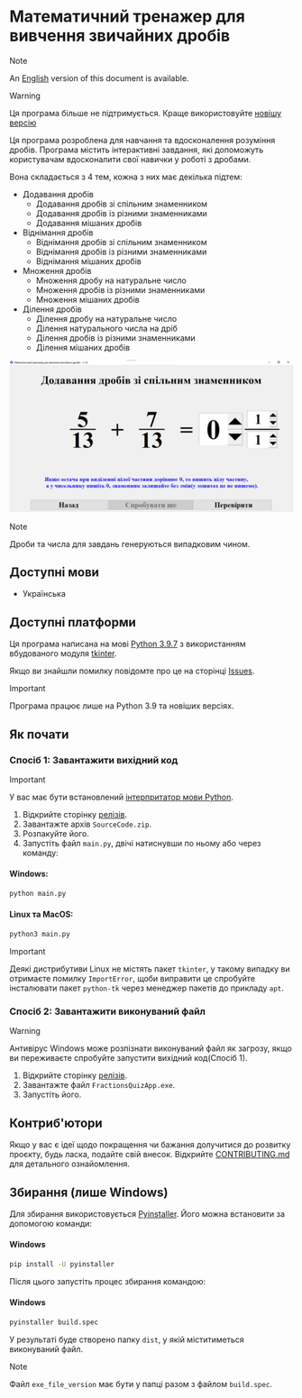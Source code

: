 # Математичний тренажер для вивчення звичайних дробів
> [!NOTE]
> An [English]((README_ENG.md)) version of this document is available.

> [!WARNING]
> Ця програма більше не підтримується.  Краще використовуйте [новішу версію](https://github.com/AntynK/FractionTrainer)

Ця програма розроблена для навчання та вдосконалення розуміння дробів. Програма містить інтерактивні завдання, які допоможуть користувачам вдосконалити свої навички у роботі з дробами. 

Вона складається з 4 тем, кожна з них має декілька підтем:
* Додавання дробів
    * Додавання дробів зі спільним знаменником
    * Додавання дробів із різними знаменниками
    * Додавання мішаних дробів
* Віднімання дробів
    * Віднімання дробів зі спільним знаменником
    * Віднімання дробів із різними знаменниками
    * Віднімання мішаних дробів
* Множення дробів
    * Множення дробу на натуральне число
    * Множення дробів із різними знаменниками
    * Множення мішаних дробів
* Ділення дробів
    * Ділення дробу на натуральне число
    * Ділення натурального числа на дріб
    * Ділення дробів із різними знаменниками
    * Ділення мішаних дробів

![Вікно завдання](assets/exercise_window_ua.png)

> [!NOTE]
> Дроби та числа для завдань генеруються випадковим чином.

## Доступні мови
* Українська

## Доступні платформи
Ця програма написана на мові [Python 3.9.7](https://www.python.org/downloads/release/python-397/) з використанням вбудованого модуля [tkinter](https://docs.python.org/uk/3/library/tkinter.html). 

Якщо ви знайшли помилку повідомте про це на сторінці [Issues](https://github.com/AntynK/FractionsQuizApp/issues).

> [!IMPORTANT]
> Програма працює лише на Python 3.9 та новіших версіях.


## Як почати

### Спосіб 1: Завантажити вихідний код
> [!IMPORTANT]
> У вас має бути встановлений [інтерпритатор мови Python](https://www.python.org/downloads/release/python-397/).

1. Відкрийте сторінку [релізів](https://github.com/AntynK/FractionsQuizApp/releases/latest).
2. Завантажте архів `SourceCode.zip`.
3. Розпакуйте його.
4. Запустіть файл `main.py`, двічі натиснувши по ньому або через команду:

#### Windows:
```bash 
python main.py
```
#### Linux та MacOS:
```bash
python3 main.py
```

> [!IMPORTANT]
> Деякі дистрибутиви Linux не містять пакет `tkinter`, у такому випадку ви отримаєте помилку `ImportError`, щоби виправити це спробуйте інсталювати пакет `python-tk` через менеджер пакетів до прикладу `apt`.


### Спосіб 2: Завантажити виконуваний файл
> [!WARNING]
> Антивірус Windows може розпізнати виконуваний файл як загрозу, якщо ви переживаєте спробуйте запустити вихідний код(Спосіб 1).

1. Відкрийте сторінку [релізів](https://github.com/AntynK/FractionsQuizApp/releases/latest).
2. Завантажте файл `FractionsQuizApp.exe`.
3. Запустіть його.


## Контриб'ютори
Якщо у вас є ідеї щодо покращення чи бажання долучитися до розвитку проєкту, будь ласка, подайте свій внесок. Відкрийте [CONTRIBUTING.md](CONTRIBUTING.md) для детального ознайомлення.

## Збирання (лише Windows)
Для збирання використовується [Pyinstaller](https://pyinstaller.org/en/stable/). 
Його можна встановити за допомогою команди:

#### Windows
```bash 
pip install -U pyinstaller
```

Після цього запустіть процес збирання командою:

#### Windows
```bash 
pyinstaller build.spec
```

У результаті буде створено папку `dist`, у якій міститиметься виконуваний файл.
> [!NOTE]
> Файл `exe_file_version` має бути у папці разом з файлом `build.spec`.
